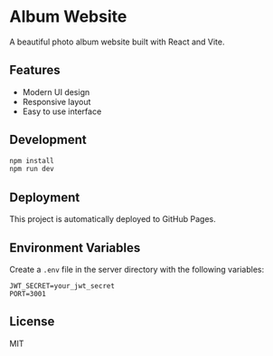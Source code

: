 # Album Website

A beautiful photo album website built with React and Vite.

## Features

- Modern UI design
- Responsive layout
- Easy to use interface

## Development

```bash
npm install
npm run dev
```

## Deployment

This project is automatically deployed to GitHub Pages.

## Environment Variables

Create a `.env` file in the server directory with the following variables:

```
JWT_SECRET=your_jwt_secret
PORT=3001
```

## License

MIT
